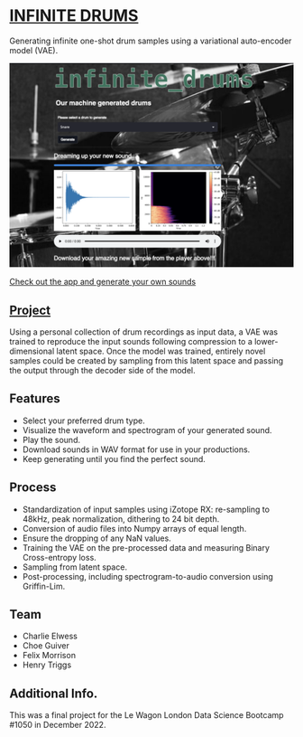 # [INFINITE DRUMS](https://charlieelwess-infinite-drums-front-endapp-24kagw.streamlit.app/)


Generating infinite one-shot drum samples using a variational auto-encoder model (VAE).

![Infinite Drums App Screenshot](Infinite_Drums_app_screenshot.png)

[Check out the app and generate your own sounds](https://charlieelwess-infinite-drums-front-endapp-24kagw.streamlit.app/)

## [Project](https://github.com/CharlieElwess/INFINITE_DRUMS#project)

Using a personal collection of drum recordings as input data, a VAE was trained to reproduce the input sounds following compression to a lower-dimensional latent space. Once the model was trained, entirely novel samples could be created by sampling from this latent space and passing the output through the decoder side of the model.

## Features

-   Select your preferred drum type.
-   Visualize the waveform and spectrogram of your generated sound.
-   Play the sound.
-   Download sounds in WAV format for use in your productions.
-   Keep generating until you find the perfect sound.

## Process

- Standardization of input samples using iZotope RX: re-sampling to 48kHz, peak normalization, dithering to 24 bit depth.
- Conversion of audio files into Numpy arrays of equal length.
- Ensure the dropping of any NaN values.
- Training the VAE on the pre-processed data and measuring Binary Cross-entropy loss.
- Sampling from latent space.
- Post-processing, including spectrogram-to-audio conversion using Griffin-Lim.

## Team

- Charlie Elwess
- Choe Guiver
- Felix Morrison
- Henry Triggs

## Additional Info.

This was a final project for the Le Wagon London Data Science Bootcamp #1050 in December 2022.
